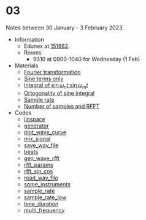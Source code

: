# 03
Notes between 30 January - 3 February 2023.

- Information
  + Edunex at [151662](https://edunex.itb.ac.id/courses/45997/preview/151662).
  + Rooms
    - 9310 at 0900-1040 for Wednesday (1 Feb)
- Materials
  + [Fourier transformation](20220201-0.jpeg)
  + [Sine terms only](20220201-1.jpeg)
  + [Integral of $\sin \omega_n t \ \sin \omega_m
  t$](20220201-2.jpeg)
  + [Ortogonality of sine integral](20220201-3.jpeg)
  + [Sample rate](20220201-4.jpeg)
  + [Number of samples and RFFT](20220201-5.jpeg)
- Codes
  + [linspace](https://github.com/dudung/py-jupyter-nb/blob/main/src/fft/linscape.ipynb)
  + [generator](https://github.com/dudung/py-jupyter-nb/blob/main/src/fft/generator.ipynb)
  + [plot_wave_curve](https://github.com/dudung/py-jupyter-nb/blob/main/src/fft/plot_wave_curve.ipynb)
  + [mix_signal](https://github.com/dudung/py-jupyter-nb/blob/main/src/fft/mix_signal.ipynb)
  + [save_wav_file](https://github.com/dudung/py-jupyter-nb/blob/main/src/fft/save_wav_file.ipynb)
  + [beats](https://github.com/dudung/py-jupyter-nb/blob/main/src/fft/beats.ipynb)
  + [gen_wave_rfft](https://github.com/dudung/py-jupyter-nb/blob/main/src/fft/gen_wave_rfft.ipynb)
  + [rfft_params](https://github.com/dudung/py-jupyter-nb/blob/main/src/fft/rfft_params.ipynb)
  + [rfft_sin_cos](https://github.com/dudung/py-jupyter-nb/blob/main/src/fft/rfft_sin_cos.ipynb)
  + [read_wav_file](https://github.com/dudung/py-jupyter-nb/blob/main/src/fft/read_wav_file.ipynb)
  + [some_instruments](https://github.com/dudung/py-jupyter-nb/blob/main/src/fft/some_instruments.ipynb)
  + [sample_rate](https://github.com/dudung/py-jupyter-nb/blob/main/src/fft/linscape.ipynb)
  + [sample_rate_low](https://github.com/dudung/py-jupyter-nb/blob/main/src/fft/sample_rate.ipynb)
  + [time_duration](https://github.com/dudung/py-jupyter-nb/blob/main/src/fft/time_duration.ipynb)
  + [multi_frequency](https://github.com/dudung/py-jupyter-nb/blob/main/src/fft/multi_frequency.ipynb)
